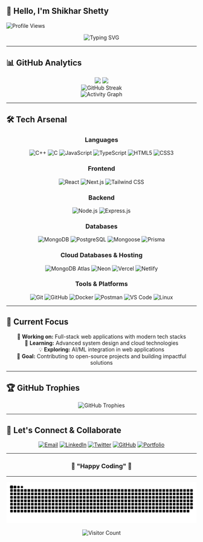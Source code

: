 ## 👋 Hello, I'm **Shikhar Shetty**
<div align="left">
  <img src="https://komarev.com/ghpvc/?username=Shikhar-Shetty&style=for-the-badge&color=0891b2&labelColor=1c1917" alt="Profile Views" />
</div>

<div align="center">
  
![Typing SVG](https://readme-typing-svg.demolab.com?font=Fira+Code&size=28&duration=3000&pause=1000&color=00D9FF&center=true&vCenter=true&width=600&lines=Full+Stack+Developer;Problem+Solver;Tech+Enthusiast;Always+Learning+%F0%9F%9A%80)

</div>

---


## 📊 **GitHub Analytics**

<div align="center">
  <img height="180em" src="https://github-readme-stats.vercel.app/api?username=Shikhar-Shetty&show_icons=true&count_private=true&include_all_commits=true&theme=tokyonight&hide_border=true&bg_color=0D1117&title_color=00D9FF&icon_color=00D9FF&text_color=c9d1d9" />
  <img height="180em" src="https://github-readme-stats.vercel.app/api/top-langs/?username=Shikhar-Shetty&layout=compact&theme=tokyonight&hide_border=true&bg_color=0D1117&title_color=00D9FF&text_color=c9d1d9" />
</div>

<div align="center">
  <img src="https://github-readme-streak-stats.herokuapp.com/?user=Shikhar-Shetty&theme=tokyonight&hide_border=true&background=0D1117&stroke=00D9FF&ring=00D9FF&fire=FF6B6B&currStreakLabel=00D9FF" alt="GitHub Streak" />
</div>

<div align="center">
  <img src="https://github-readme-activity-graph.vercel.app/graph?username=Shikhar-Shetty&bg_color=0D1117&color=00D9FF&line=00D9FF&point=FF6B6B&area=true&hide_border=true" alt="Activity Graph" />
</div>

---

## 🛠️ **Tech Arsenal**

<div align="center">

### **Languages**
![C++](https://img.shields.io/badge/C++-00599C?style=for-the-badge&logo=c%2B%2B&logoColor=white)
![C](https://img.shields.io/badge/C-A8B9CC?style=for-the-badge&logo=c&logoColor=black)
![JavaScript](https://img.shields.io/badge/JavaScript-F7DF1E?style=for-the-badge&logo=javascript&logoColor=black)
![TypeScript](https://img.shields.io/badge/TypeScript-3178C6?style=for-the-badge&logo=typescript&logoColor=white)
![HTML5](https://img.shields.io/badge/HTML5-E34F26?style=for-the-badge&logo=html5&logoColor=white)
![CSS3](https://img.shields.io/badge/CSS3-1572B6?style=for-the-badge&logo=css3&logoColor=white)

### **Frontend**
![React](https://img.shields.io/badge/React-61DAFB?style=for-the-badge&logo=react&logoColor=black)
![Next.js](https://img.shields.io/badge/Next.js-000000?style=for-the-badge&logo=next.js&logoColor=white)
![Tailwind CSS](https://img.shields.io/badge/Tailwind_CSS-38B2AC?style=for-the-badge&logo=tailwind-css&logoColor=white)

### **Backend**
![Node.js](https://img.shields.io/badge/Node.js-339933?style=for-the-badge&logo=node.js&logoColor=white)
![Express.js](https://img.shields.io/badge/Express.js-000000?style=for-the-badge&logo=express&logoColor=white)

### **Databases**
![MongoDB](https://img.shields.io/badge/MongoDB-47A248?style=for-the-badge&logo=mongodb&logoColor=white)
![PostgreSQL](https://img.shields.io/badge/PostgreSQL-336791?style=for-the-badge&logo=postgresql&logoColor=white)
![Mongoose](https://img.shields.io/badge/Mongoose-880000?style=for-the-badge&logo=mongodb&logoColor=white)
![Prisma](https://img.shields.io/badge/Prisma-2D3748?style=for-the-badge&logo=prisma&logoColor=white)

### **Cloud Databases & Hosting**
![MongoDB Atlas](https://img.shields.io/badge/MongoDB_Atlas-4DB33D?style=for-the-badge&logo=mongodb&logoColor=white)
![Neon](https://img.shields.io/badge/Neon-0F172A?style=for-the-badge&logo=neon&logoColor=00F9BB)
![Vercel](https://img.shields.io/badge/Vercel-000000?style=for-the-badge&logo=vercel&logoColor=white)
![Netlify](https://img.shields.io/badge/Netlify-00C7B7?style=for-the-badge&logo=netlify&logoColor=white)

### **Tools & Platforms**
![Git](https://img.shields.io/badge/Git-F05032?style=for-the-badge&logo=git&logoColor=white)
![GitHub](https://img.shields.io/badge/GitHub-181717?style=for-the-badge&logo=github&logoColor=white)
![Docker](https://img.shields.io/badge/Docker-2496ED?style=for-the-badge&logo=docker&logoColor=white)
![Postman](https://img.shields.io/badge/Postman-FF6C37?style=for-the-badge&logo=postman&logoColor=white)
![VS Code](https://img.shields.io/badge/VS_Code-007ACC?style=for-the-badge&logo=visual-studio-code&logoColor=white)
![Linux](https://img.shields.io/badge/Linux-FCC624?style=for-the-badge&logo=linux&logoColor=black)

</div>

---

## 🎯 **Current Focus**

<div align="center">
  
🔭 **Working on:** Full-stack web applications with modern tech stacks  
🌱 **Learning:** Advanced system design and cloud technologies  
💡 **Exploring:** AI/ML integration in web applications  
🎯 **Goal:** Contributing to open-source projects and building impactful solutions  

</div>

---

## 🏆 **GitHub Trophies**

<div align="center">
  <img src="https://github-profile-trophy.vercel.app/?username=Shikhar-Shetty&theme=tokyonight&no-frame=true&column=7&margin-w=15&margin-h=15" alt="GitHub Trophies" />
</div>

---


## 🤝 **Let's Connect & Collaborate**

<div align="center">
  
[![Email](https://img.shields.io/badge/Email-D14836?style=for-the-badge&logo=gmail&logoColor=white)](mailto:your.email@example.com)
[![LinkedIn](https://img.shields.io/badge/LinkedIn-0A66C2?style=for-the-badge&logo=linkedin&logoColor=white)](https://linkedin.com/in/shikhar-shetty)
[![Twitter](https://img.shields.io/badge/Twitter-1DA1F2?style=for-the-badge&logo=twitter&logoColor=white)](https://twitter.com/shikhar_shetty)
[![GitHub](https://img.shields.io/badge/GitHub-181717?style=for-the-badge&logo=github&logoColor=white)](https://github.com/Shikhar-Shetty)
[![Portfolio](https://img.shields.io/badge/Portfolio-FF5722?style=for-the-badge&logo=google-chrome&logoColor=white)](https://your-portfolio.com)

</div>

---


<div align="center">
  
### 🌟 **"Happy Coding"** 🌟

</div>

---

<div align="center">
  <img src="https://raw.githubusercontent.com/Platane/snk/output/github-contribution-grid-snake.svg" alt="Snake animation" />
</div>

<p align="center">
  <img src="https://badges.pufler.dev/visits/Shikhar-Shetty/Shikhar-Shetty" alt="Visitor Count" />
</p>
